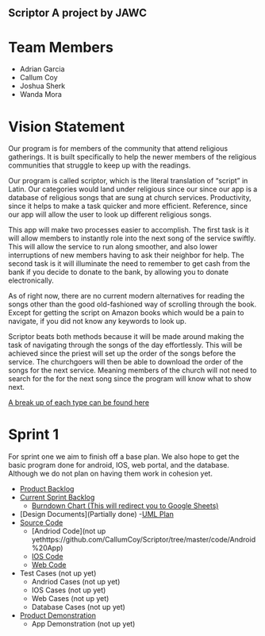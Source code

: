 ## Scriptor A project by JAWC

# Team Members

- Adrian Garcia
- Callum Coy
- Joshua Sherk
- Wanda Mora

# Vision Statement

Our program is for members of the community that attend religious gatherings.  It is built specifically to help the newer members of the religious communities that struggle to keep up with the readings.

Our program is called scriptor, which is the literal translation of “script” in Latin.  Our categories would land under religious since our since our app is a database of religious songs that are sung at church services.  Productivity, since it helps to make a task quicker and more efficient.  Reference, since our app will allow the user to look up different religious songs.

This app will make two processes easier to accomplish.  The first task is it will allow members to instantly role into the next song of the service swiftly.  This will allow the service to run along smoother, and also lower interruptions of new members having to ask their neighbor for help.  The second task is it will illuminate the need to remember to get cash from the bank if you decide to donate to the bank, by allowing you to donate electronically.

As of right now, there are no current modern alternatives for reading the songs other than the good old-fashioned way of scrolling through the book.  Except for getting the script on Amazon books which would be a pain to navigate, if you did not know any keywords to look up.

Scriptor beats both methods because it will be made around making the task of navigating through the songs of the day effortlessly.  This will be achieved since the priest will set up the order of the songs before the service.  The churchgoers will then be able to download the order of the songs for the next service.  Meaning members of the church will not need to search for the for the next song since the program will know what to show next.

[A break up of each type can be found here](https://github.com/CallumCoy/Scriptor/blob/Cal's-Branch/Documents/Vision%20Statement)

# Sprint 1

For sprint one we aim to finish off a base plan.  We also hope to get the basic program done for android, IOS, web portal, and the database.  Although we do not plan on having them work in cohesion yet.

- [Product Backlog](https://github.com/CallumCoy/Scriptor/blob/Cal's-Branch/Documents/Backlog/Product%20Backlog.md)
- [Current Sprint Backlog](https://github.com/CallumCoy/Scriptor/blob/Cal's-Branch/Documents/Backlog/Sprint%201%20backlog.md)
  - [Burndown Chart (This will redirect you to Google Sheets)](https://docs.google.com/spreadsheets/d/1lUnZI9tesP9iD1U9ASGLT4vclyECX21mVmoN7oNkOxo/edit?usp=sharing)
- [Design Documents](Partially done)
  -[UML Plan](https://github.com/CallumCoy/Scriptor/blob/Cal's-Branch/Documents/UML%20Plan.md)
- [Source Code](https://github.com/CallumCoy/Scriptor/tree/Cal's-Branch/code)
  - [Andriod Code](not up yethttps://github.com/CallumCoy/Scriptor/tree/master/code/Android%20App)
  - [IOS Code](https://github.com/CallumCoy/Scriptor/tree/master/code/iOS)
  - [Web Code](https://github.com/CallumCoy/Scriptor/blob/master/code/Portal%20Layout.html)
- Test Cases (not up yet)
  - Andriod Cases (not up yet)
  - IOS Cases (not up yet)
  - Web Cases (not up yet)
  - Database Cases (not up yet)
- [Product Demonstration](https://youtu.be/sif5wwbz4PEnot)
  - App Demonstration (not up yet)

